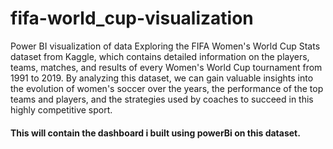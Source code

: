 # fifa-world_cup-visualization
Power BI visualization of data
Exploring the FIFA Women's World Cup Stats dataset from Kaggle, which contains detailed information on the players, teams, matches, and results of every Women's World Cup tournament from 1991 to 2019. By analyzing this dataset, we can gain valuable insights into the evolution of women's soccer over the years, the performance of the top teams and players, and the strategies used by coaches to succeed in this highly competitive sport. 
#### This will contain the dashboard i built using powerBi on this dataset.

